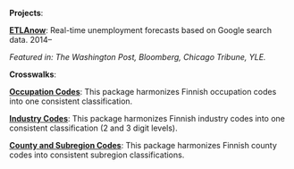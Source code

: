 __Projects__:

__[ETLAnow](https://www.etla.fi/en/etlanow/)__: Real-time unemployment forecasts based on Google search data. 2014–

_Featured in: The Washington Post, Bloomberg, Chicago Tribune, YLE._


__Crosswalks__:

__[Occupation Codes](/data/xwalk-occupations.zip)__: This package harmonizes Finnish occupation codes into one consistent classification.

__[Industry Codes](/data/xwalk-industries.zip)__: This package harmonizes Finnish industry codes into one consistent classification (2 and 3 digit levels).

__[County and Subregion Codes](/data/xwalk-county-subregion.zip)__: This package harmonizes Finnish county codes into consistent subregion classifications.
